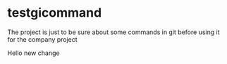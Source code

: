 # testgicommand
The project is just to be sure about some commands in git before using it for the company project

Hello new change